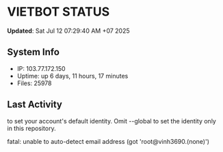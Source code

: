 # VIETBOT STATUS
**Updated**: Sat Jul 12 07:29:40 AM +07 2025

## System Info
- IP: 103.77.172.150
- Uptime: up 6 days, 11 hours, 17 minutes
- Files: 25978

## Last Activity

to set your account's default identity.
Omit --global to set the identity only in this repository.

fatal: unable to auto-detect email address (got 'root@vinh3690.(none)')
